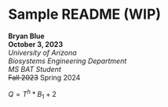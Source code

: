 # Sample README (WIP)
**Bryan Blue**  
**October 3, 2023**  
_University of Arizona_  
_Biosystems Engineering Department_  
_MS BAT Student_  
~~Fall 2023~~ Spring 2024  

$Q = T^h * B_1 + 2$


